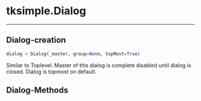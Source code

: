 # tksimple.Dialog

---
## Dialog-creation
```python
dialog = Dialog(_master, group=None, topMost=True)
```
Similar to Toplevel.
Master of this dialog is complete disabled until dialog is closed.
Dialog is topmost on default.
## Dialog-Methods
